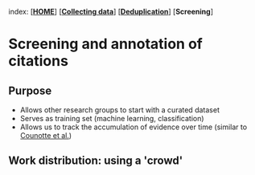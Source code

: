index: [[**HOME**](index.html)] [[**Collecting data**](collectingdata.html)] [[**Deduplication**](deduplication.html)] [**Screening**]

# Screening and annotation of citations


## Purpose
* Allows other research groups to start with a curated dataset
* Serves as training set (machine learning, classification)
* Allows us to track the accumulation of evidence over time (similar to [Counotte et al.](https://www.medrxiv.org/content/10.1101/2020.03.16.20036806v1))

## Work distribution: using a 'crowd'